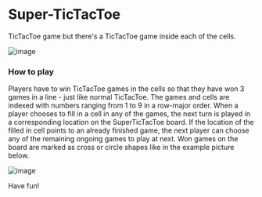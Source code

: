 # Super-TicTacToe
TicTacToe game but there's a TicTacToe game inside each of the cells.

![image](https://github.com/irriv/Super-TicTacToe/assets/105553132/0aee146f-e418-420c-8a5e-7aec95a89c51)

### How to play
Players have to win TicTacToe games in the cells so that they have won 3 games in a line - just like normal TicTacToe.
The games and cells are indexed with numbers ranging from 1 to 9 in a row-major order.
When a player chooses to fill in a cell in any of the games, the next turn is played in a corresponding location on the SuperTicTacToe board.
If the location of the filled in cell points to an already finished game, the next player can choose any of the remaining ongoing games to play at next.
Won games on the board are marked as cross or circle shapes like in the example picture below.

![image](https://github.com/irriv/Super-TicTacToe/assets/105553132/c410a0fa-5f68-4e61-996f-5e4dc007923c)

Have fun!
